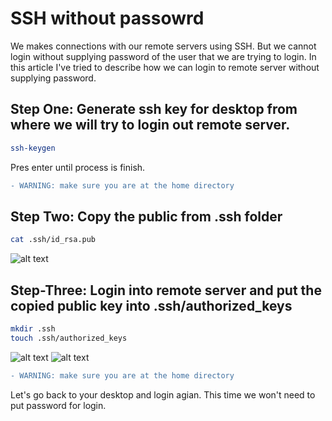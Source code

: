 # SSH without passowrd

We makes connections with our remote servers using SSH. But we cannot login without supplying password of the user that we are trying
to login.
In this article I've tried to describe how we can login to remote server without supplying password.

Step One: Generate ssh key for desktop from where we will try to login out remote server.
---------

```sh
ssh-keygen
```
Pres enter until process is finish.

```diff
- WARNING: make sure you are at the home directory
```

Step Two: Copy the public from .ssh folder
--------
```sh
cat .ssh/id_rsa.pub
```
![alt text](https://bit.ly/3FbgP2R)

Step-Three: Login into remote server and put the copied public key into .ssh/authorized_keys
----------
```sh
mkdir .ssh
touch .ssh/authorized_keys
```
![alt text](https://bit.ly/3kxMrIh)
![alt text](https://bit.ly/3FbgP2R)

```diff
- WARNING: make sure you are at the home directory
```

Let's go back to your desktop and login agian. This time we won't need to put password for login.
